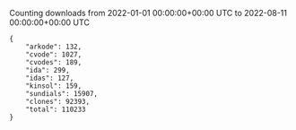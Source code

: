 
Counting downloads from 2022-01-01 00:00:00+00:00 UTC to 2022-08-11 00:00:00+00:00 UTC

```
{
    "arkode": 132,
    "cvode": 1027,
    "cvodes": 189,
    "ida": 299,
    "idas": 127,
    "kinsol": 159,
    "sundials": 15907,
    "clones": 92393,
    "total": 110233
}
```

